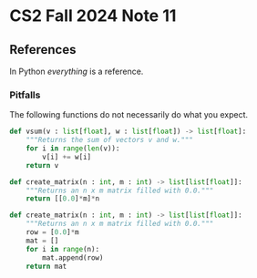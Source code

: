 # CS2 Fall 2024 Note 11

## References

In Python *everything* is a reference.

### Pitfalls

The following functions do not necessarily do what you expect.

```python
def vsum(v : list[float], w : list[float]) -> list[float]:
    """Returns the sum of vectors v and w."""
    for i in range(len(v)):
        v[i] += w[i]
    return v
```

```python
def create_matrix(n : int, m : int) -> list[list[float]]:
    """Returns an n x m matrix filled with 0.0."""
    return [[0.0]*m]*n
```

```python
def create_matrix(n : int, m : int) -> list[list[float]]:
    """Returns an n x m matrix filled with 0.0."""
    row = [0.0]*m
    mat = []
    for i in range(n):
        mat.append(row)
    return mat
```
